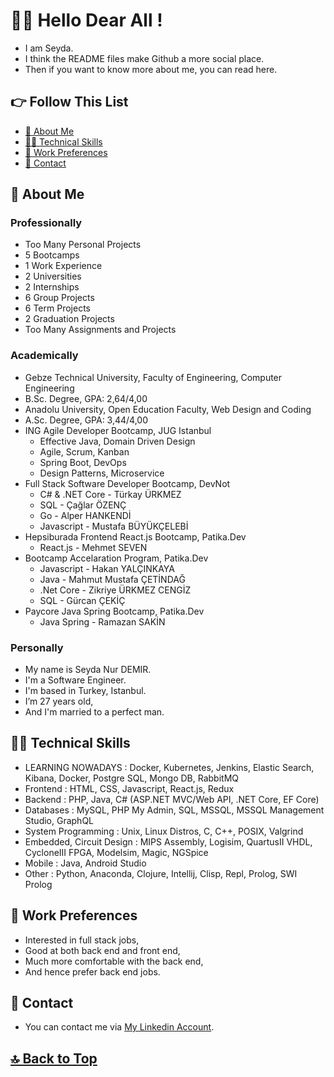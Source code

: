 # 🙋‍♀️ Hello Dear All !

- I am Seyda. 
- I think the README files make Github a more social place. 
- Then if you want to know more about me, you can read here.

## 👉 Follow This List

- [🧕 About Me](#-about-me)
- [👩‍💻 Technical Skills](#-technical-skills)
- [💼 Work Preferences](#-work-preferences)
- [💬 Contact](#-contact)

## 🧕 About Me 

### Professionally 

- Too Many Personal Projects 
- 5 Bootcamps 
- 1 Work Experience 
- 2 Universities 
- 2 Internships 
- 6 Group Projects 
- 6 Term Projects 
- 2 Graduation Projects 
- Too Many Assignments and Projects 

### Academically 

- Gebze Technical University, Faculty of Engineering, Computer Engineering 
- B.Sc. Degree, GPA: 2,64/4,00 
- Anadolu University, Open Education Faculty, Web Design and Coding 
- A.Sc. Degree, GPA: 3,44/4,00 
- ING Agile Developer Bootcamp, JUG Istanbul 
  - Effective Java, Domain Driven Design 
  - Agile, Scrum, Kanban 
  - Spring Boot, DevOps 
  - Design Patterns, Microservice 
- Full Stack Software Developer Bootcamp, DevNot 
  - C# & .NET Core - Türkay ÜRKMEZ 
  - SQL - Çağlar ÖZENÇ 
  - Go - Alper HANKENDİ 
  - Javascript - Mustafa BÜYÜKÇELEBİ 
- Hepsiburada Frontend React.js Bootcamp, Patika.Dev 
  - React.js - Mehmet SEVEN 
- Bootcamp Accelaration Program, Patika.Dev 
  - Javascript - Hakan YALÇINKAYA 
  - Java - Mahmut Mustafa ÇETİNDAĞ 
  - .Net Core - Zikriye ÜRKMEZ CENGİZ 
  - SQL - Gürcan ÇEKİÇ 
- Paycore Java Spring Bootcamp, Patika.Dev 
  - Java Spring - Ramazan SAKİN 

### Personally 

- My name is Seyda Nur DEMIR. 
- I'm a Software Engineer. 
- I'm based in Turkey, Istanbul. 
- I’m 27 years old, 
- And I'm married to a perfect man. 

## 👩‍💻 Technical Skills 

- LEARNING NOWADAYS : Docker, Kubernetes, Jenkins, Elastic Search, Kibana, Docker, Postgre SQL, Mongo DB, RabbitMQ 
- Frontend : HTML, CSS, Javascript, React.js, Redux 
- Backend : PHP, Java, C# (ASP.NET MVC/Web API, .NET Core, EF Core) 
- Databases : MySQL, PHP My Admin, SQL, MSSQL, MSSQL Management Studio, GraphQL 
- System Programming : Unix, Linux Distros, C, C++, POSIX, Valgrind 
- Embedded, Circuit Design : MIPS Assembly, Logisim, QuartusII VHDL, CycloneIII FPGA, Modelsim, Magic, NGSpice 
- Mobile : Java, Android Studio 
- Other : Python, Anaconda, Clojure, Intellij, Clisp, Repl, Prolog, SWI Prolog 

## 💼 Work Preferences 

- Interested in full stack jobs, 
- Good at both back end and front end, 
- Much more comfortable with the back end, 
- And hence prefer back end jobs. 

## 💬 Contact 

- You can contact me via [My Linkedin Account](https://linkedin.com/in/seydanurdemir). 

## [🔝 Back to Top](#-follow-this-list) 
